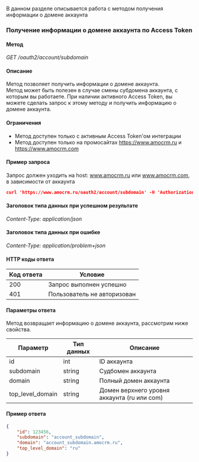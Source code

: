 
В данном разделе описывается работа с методом получения информации о домене аккаунта


<a name="account-domain-info"></a>

### Получение информации о домене аккаунта по Access Token
#### Метод<br>
*GET /oauth2/account/subdomain*
#### Описание<br>
Метод позволяет получить информации о домене аккаунта.<br> Метод может быть полезен в случае смены субдомена аккаунта, с которым вы работаете. При наличии активного Access Token, вы можете сделать запрос к этому методу и получить информацию о домене аккаунта.
#### Ограничения<br>
*   Метод доступен только с активным Access Token'ом интеграции
*   Метод доступен только на промосайтах https://www.amocrm.ru и https://www.amocrm.com
#### Пример запроса<br>
Запрос должен уходить на host: www.amocrm.ru или www.amocrm.com, в зависимости от аккаунта

```json
curl 'https://www.amocrm.ru/oauth2/account/subdomain' -H 'Authorization: Bearer {access_token}'
```
#### Заголовок типа данных при успешном результате<br>
*Content-Type: application/json*<br>
#### Заголовок типа данных при ошибке<br>
*Content-Type: application/problem+json*
#### HTTP коды ответа

| Код ответа | Условие |
|------------|---------|    
| 200 | Запрос выполнен успешно | 
| 401 | Пользователь не авторизован | 

#### Параметры ответа<br>
Метод возвращает информацию о домене аккаунта, рассмотрим ниже свойства.

| Параметр | Тип данных | Описание |
|----------|------------|----------|
|id|int|ID аккаунта|  
|subdomain|string|Судбомен аккаунта|  
|domain|string|Полный домен аккаунта|  
|top_level_domain|string|Домен верхнего уровня аккаунта (ru или com)|  

#### Пример ответа<br>
```json
{
    "id": 123456,
    "subdomain": "account_subdomain",
    "domain": "account_subdomain.amocrm.ru",
    "top_level_domain": "ru"
}
```
<!-- Generated at Fri, 05 Mar 2021 10:18:21 +0000. amoCRM Documentation Generator -->
